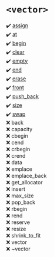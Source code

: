 # `<vector>`
:heavy_check_mark: [assign](assign.md)  
:heavy_check_mark: [at](at.md)  
:heavy_check_mark: [begin](begin.md)  
:heavy_check_mark: [clear](clear.md)  
:heavy_check_mark: [empty](empty.md)  
:heavy_check_mark: [end](end.md)  
:heavy_check_mark: [erase](erase.md)  
:heavy_check_mark: [front](front.md)  
:heavy_check_mark: [push_back](push_back.md)  
:heavy_check_mark: [size](size.md)  
:heavy_check_mark: [swap](swap.md)  
:x: back  
:x: capacity  
:x: cbegin  
:x: cend  
:x: crbegin  
:x: crend  
:x: data  
:x: emplace  
:x: emplace_back  
:x: get_allocator  
:x: insert  
:x: max_size  
:x: pop_back  
:x: rbegin  
:x: rend  
:x: reserve  
:x: resize  
:x: shrink_to_fit  
:x: vector  
:x: ~vector  

